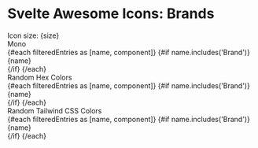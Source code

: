 


<script>
  import Label from 'flowbite-svelte/Label.svelte';
  import Range from 'flowbite-svelte/Range.svelte';
  import Tabs from 'flowbite-svelte/Tabs.svelte';
  import TabItem from 'flowbite-svelte/TabItem.svelte';
  import TableSearch from 'flowbite-svelte/TableSearch.svelte';

  import * as Icons from '$lib';

  const random_tailwind_color = () => {
    const colors = ['red', 'yellow', 'green', 'blue', 'indigo', 'purple', 'pink'];
    const shades = ['300', '400', '500'];
    const randomColor = colors[Math.floor(Math.random() * colors.length)];
    const randomShade = shades[Math.floor(Math.random() * shades.length)];
    return `text-${randomColor}-${randomShade} dark:text-${randomColor}-${randomShade} shrink-0`;
  };
  const random_hex_color_code = () => {
    let n = (Math.random() * 0xfffff * 1000000).toString(16);
    return '#' + n.slice(0, 6);
  };
  const contentClass = ' rounded-lg dark:dark:bg-stone-800 mt-4';
  let searchTerm = '';

  $: filteredEntries = Object.entries(Icons).filter(([name, component]) => {
    return name.toLowerCase().indexOf(searchTerm.toLowerCase()) !== -1;
  });
  let size = '24';
</script>
<div class="m-8 w-full">
<h1 class="px-4 mx-auto">Svelte Awesome Icons: Brands</h1>
<TableSearch
  placeholder="Search by icon name"
  hoverable={true}
  bind:inputValue={searchTerm}
  divClass="relative overflow-x-auto"
>
  <div class="w-full sm:w-3/4 md:w-1/2 lg:w-2/5 xl:w-1/3 p-4">
    <Label class="text-lg py-4 ">Icon size: {size}</Label>
    <Range id="range1" min="16" max="50" bind:value={size} />
  </div>
  <Tabs style="pill" {contentClass} class="p-4">
    <TabItem open>
      <span slot="title" class="text-lg">Mono</span>
      <div
        class="grid grid-cols-1 gap-4 md:grid-cols-2 lg:grid-cols-3 xl:grid-cols-4 px-4 dark:text-white"
      >
        {#each filteredEntries as [name, component]}
          {#if name.includes('Brand')}
            <div class="flex gap-4 items-center text-lg">
              <svelte:component this={component} class="shrink-0" bind:size />
              {name}
            </div>
          {/if}
        {/each}
      </div>
    </TabItem>
    <TabItem>
      <span slot="title" class="text-lg">Random Hex Colors</span>
      <div
        class="grid grid-cols-1 gap-4 md:grid-cols-2 lg:grid-cols-3 xl:grid-cols-4 px-4 dark:text-white"
      >
        {#each filteredEntries as [name, component]}
          {#if name.includes('Brand')}
            <div class="flex gap-4 items-center text-lg">
              <svelte:component
                this={component}
                color={random_hex_color_code()}
                class="shrink-0"
                bind:size
              />
              {name}
            </div>
          {/if}
        {/each}
      </div>
    </TabItem>
    <TabItem>
      <span slot="title" class="text-lg">Random Tailwind CSS Colors</span>
      <div
        class="grid grid-cols-1 gap-4 md:grid-cols-2 lg:grid-cols-3 xl:grid-cols-4 px-4 dark:text-white"
      >
        {#each filteredEntries as [name, component]}
          {#if name.includes('Brand')}
            <div class="flex gap-4 items-center text-lg">
              <svelte:component this={component} class={random_tailwind_color()} bind:size />
              {name}
            </div>
          {/if}
        {/each}
      </div>
    </TabItem>
  </Tabs>
</TableSearch>
</div>